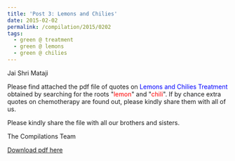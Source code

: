 ```yaml
---
title: 'Post 3: Lemons and Chilies'
date: 2015-02-02
permalink: /compilation/2015/0202
tags:
  - green @ treatment
  - green @ lemons
  - green @ chilies
---
```

Jai Shri Mataji

Please find attached the pdf file of quotes on <font color="blue">Lemons and Chilies Treatment</font> obtained by searching for the roots "<font color="red">lemon</font>" and "<font color="red">chili</font>". If by chance extra quotes on chemotherapy are found out, please kindly share them with all of us.  

Please kindly share the file with all our brothers and sisters.  

The Compilations Team

[Download pdf here](http://seven-teams.github.io/files/Lemons_and_Chilies_Treatment.pdf)